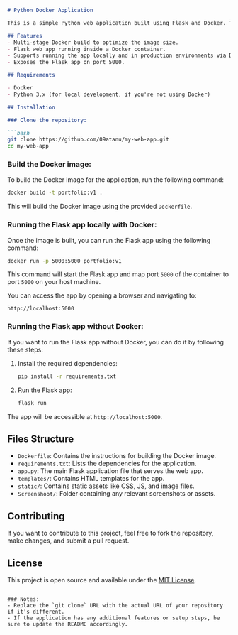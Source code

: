 ```markdown
# Python Docker Application

This is a simple Python web application built using Flask and Docker. The project demonstrates how to containerize a Flask app using Docker to simplify deployment and ensure consistent environments across different systems.

## Features
- Multi-stage Docker build to optimize the image size.
- Flask web app running inside a Docker container.
- Supports running the app locally and in production environments via Docker.
- Exposes the Flask app on port 5000.

## Requirements

- Docker
- Python 3.x (for local development, if you're not using Docker)

## Installation

### Clone the repository:

```bash
git clone https://github.com/09atanu/my-web-app.git
cd my-web-app
```

### Build the Docker image:

To build the Docker image for the application, run the following command:

```bash
docker build -t portfolio:v1 .
```

This will build the Docker image using the provided `Dockerfile`.

### Running the Flask app locally with Docker:

Once the image is built, you can run the Flask app using the following command:

```bash
docker run -p 5000:5000 portfolio:v1
```

This command will start the Flask app and map port `5000` of the container to port `5000` on your host machine.

You can access the app by opening a browser and navigating to:

```
http://localhost:5000
```

### Running the Flask app without Docker:

If you want to run the Flask app without Docker, you can do it by following these steps:

1. Install the required dependencies:

   ```bash
   pip install -r requirements.txt
   ```

2. Run the Flask app:

   ```bash
   flask run
   ```

The app will be accessible at `http://localhost:5000`.

## Files Structure

- `Dockerfile`: Contains the instructions for building the Docker image.
- `requirements.txt`: Lists the dependencies for the application.
- `app.py`: The main Flask application file that serves the web app.
- `templates/`: Contains HTML templates for the app.
- `static/`: Contains static assets like CSS, JS, and image files.
- `Screenshoot/`: Folder containing any relevant screenshots or assets.

## Contributing

If you want to contribute to this project, feel free to fork the repository, make changes, and submit a pull request.

## License

This project is open source and available under the [MIT License](LICENSE).
```

### Notes:
- Replace the `git clone` URL with the actual URL of your repository if it's different.
- If the application has any additional features or setup steps, be sure to update the README accordingly.
